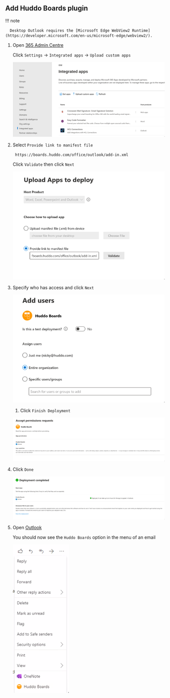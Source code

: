 ## Add Huddo Boards plugin

!!! note

      Desktop Outlook requires the [Microsoft Edge WebView2 Runtime](https://developer.microsoft.com/en-us/microsoft-edge/webview2/).

1. Open [365 Admin Centre](https://admin.microsoft.com/AdminPortal/Home#/Settings/IntegratedApps)

      Click `Settings` -> `Integrated apps` -> `Upload custom apps`

      ![example](/assets/msgraph/outlook1.png)


1. Select `Provide link to manifest file`

        https://boards.huddo.com/office/outlook/add-in.xml

      Click `Validate` then click `Next`

      ![example](/assets/msgraph/outlook3.png)

1. Specify who has access and click `Next`

      ![example](/assets/msgraph/outlook4.png)

      1. Click `Finish Deployment`

      ![example](/assets/msgraph/outlook5.png)

1. Click `Done`

      ![example](/assets/msgraph/outlook6.png)

1. Open [Outlook](https://outlook.office365.com/mail/)

      You should now see the `Huddo Boards` option in the menu of an email

      ![example](/assets/msgraph/outlook7.png)